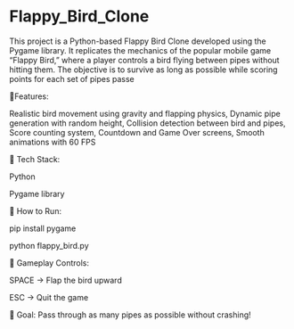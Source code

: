 # Flappy_Bird_Clone
This project is a Python-based Flappy Bird Clone developed using the Pygame library. It replicates the mechanics of the popular mobile game “Flappy Bird,” where a player controls a bird flying between pipes without hitting them. The objective is to survive as long as possible while scoring points for each set of pipes passe

🔹Features:

Realistic bird movement using gravity and flapping physics, Dynamic pipe generation with random height, Collision detection between bird and pipes, Score counting system, Countdown and Game Over screens, Smooth animations with 60 FPS

🔹 Tech Stack:

Python

Pygame library

🔹 How to Run:

pip install pygame

python flappy_bird.py

🔹 Gameplay Controls:

SPACE → Flap the bird upward

ESC → Quit the game

🎯 Goal: Pass through as many pipes as possible without crashing!
